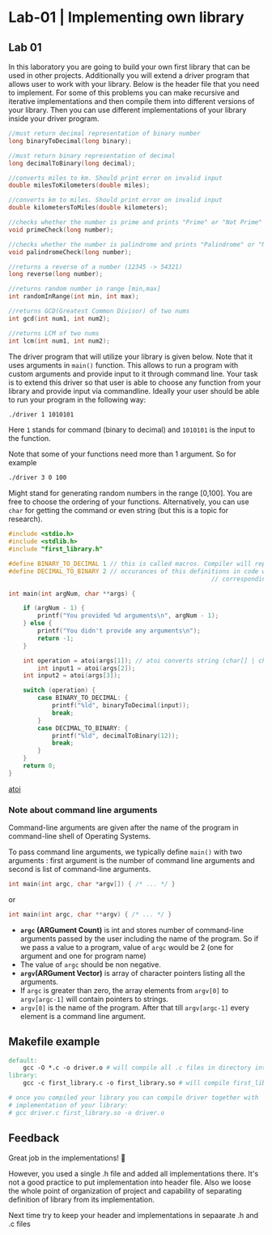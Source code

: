 # Lab-01 | Implementing own library
## Lab 01

In this laboratory you are going to build your own first library that can be used in other projects. Additionally you will extend a driver program that allows user to work with your library. Below is the header file that you need to implement. For some of this problems you can make recursive and iterative implementations and then compile them into different versions of your library. Then you can use different implementations of your library inside your driver program. 

```c
//must return decimal representation of binary number
long binaryToDecimal(long binary);

//must return binary representation of decimal
long decimalToBinary(long decimal);

//converts miles to km. Should print error on invalid input
double milesToKilometers(double miles);

//converts km to miles. Should print error on invalid input
double kilometersToMiles(double kilometers);

//checks whether the number is prime and prints "Prime" or "Not Prime"
void primeCheck(long number);

//checks whether the number is palindrome and prints "Palindrome" or "Not Palindrome"
void palindromeCheck(long number);

//returns a reverse of a number (12345 -> 54321)
long reverse(long number);

//returns random number in range [min,max]
int randomInRange(int min, int max);

//returns GCD(Greatest Common Divisor) of two nums
int gcd(int num1, int num2);

//returns LCM of two nums
int lcm(int num1, int num2);
```

The driver program that will utilize your library is given below. Note that it uses arguments in `main()` function. This allows to run a program with custom arguments and provide input to it through command line. Your task is to extend this driver so that user is able to choose any function from your library and provide input via commandline. Ideally your user should be able to run your program in the following way: 

```bash
./driver 1 1010101
```

Here `1` stands for command (binary to decimal) and `1010101` is the input to the function. 

Note that some of your functions need more than 1 argument. So for example 

```bash
./driver 3 0 100
```

Might stand for generating random numbers in the range [0,100]. You are free to choose the ordering of your functions. Alternatively, you can use `char` for getting the command or even string (but this is a topic for research). 

```c
#include <stdio.h>
#include <stdlib.h>
#include "first_library.h"

#define BINARY_TO_DECIMAL 1 // this is called macros. Compiler will replace all 
#define DECIMAL_TO_BINARY 2 // occurances of this definitions in code with 
														// corresponding values

int main(int argNum, char **args) {

    if (argNum - 1) {
        printf("You provided %d arguments\n", argNum - 1);
    } else {
        printf("You didn't provide any arguments\n");
        return -1;
    }

    int operation = atoi(args[1]); // atoi converts string (char[] | char*) to int
		int input1 = atoi(args[2]);
    int input2 = atoi(args[3]);

    switch (operation) {
        case BINARY_TO_DECIMAL: {
            printf("%ld", binaryToDecimal(input));
            break;
        }
        case DECIMAL_TO_BINARY: {
            printf("%ld", decimalToBinary(12));
            break;
        }
    }
    return 0;
}
```

[atoi](https://www.cplusplus.com/reference/cstdlib/atoi/)

### Note about command line arguments

Command-line arguments are given after the name of the program in command-line shell of Operating Systems.

To pass command line arguments, we typically define `main()` with two arguments : first argument is the number of command line arguments and second is list of command-line arguments. 

```c
int main(int argc, char *argv[]) { /* ... */ }
```

or

```c
int main(int argc, char **argv) { /* ... */ }
```

- **`argc` (ARGument Count)** is int and stores number of command-line arguments passed by the user including the name of the program. So if we pass a value to a program, value of `argc` would be 2 (one for argument and one for program name)
- The value of `argc` should be non negative.
- **`argv`(ARGument Vector)** is array of character pointers listing all the arguments.
- If `argc` is greater than zero, the array elements from `argv[0]` to `argv[argc-1]` will contain pointers to strings.
- `argv[0]` is the name of the program. After that till `argv[argc-1]` every element is a command line argument.

## Makefile example

```makefile
default:
	gcc -O *.c -o driver.o # will compile all .c files in directory into single driver.o file
library:
	gcc -c first_library.c -o first_library.so # will compile first_library.c into first_library.so 

# once you compiled your library you can compile driver together with 
# implementation of your library: 
# gcc driver.c first_library.so -o driver.o
```

## Feedback
Great job in the implementations! 👏 

However, you used a single .h file and added all implementations there. It's not a good practice to put implementation into header file. Also we loose the whole point of organization of project and capability of separating definition of library from its implementation. 

Next time try to keep your header and implementations in sepaarate .h and .c files
